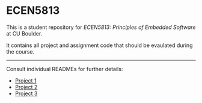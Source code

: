 # ECEN5813

This is a student repository for *ECEN5813: Principles of Embedded Software* at CU Boulder. 

It contains all project and assignment code that should be evaulated during the course.

---

Consult individual READMEs for further details:

 - [Project 1](project1/README.md)
 - [Project 2](project2/README.md)
 - [Project 3](project3/README.md)

